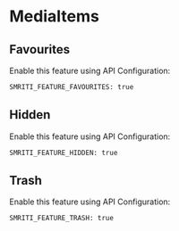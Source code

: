 # MediaItems

## Favourites
Enable this feature using API Configuration:
```bash
SMRITI_FEATURE_FAVOURITES: true
```

## Hidden
Enable this feature using API Configuration:
```bash
SMRITI_FEATURE_HIDDEN: true
```

## Trash
Enable this feature using API Configuration:
```bash
SMRITI_FEATURE_TRASH: true
```
